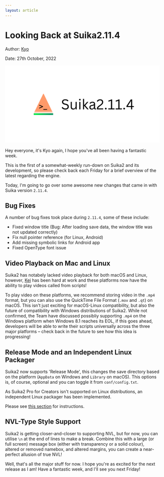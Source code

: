 ```yaml
---
layout: article
---
```


# Looking Back at Suika2.11.4

Author: [Kyo](https://github.com/KyouBrayden)

Date: 27th October, 2022

![Suika2.11.4 banner](/images/Suika2.11.4-banner.png)

Hey everyone, it's Kyo again, I hope you've all been having a fantastic week.

This is the first of a somewhat-weekly run-down on Suika2 and its development, so please check back each Friday for a brief overview of the latest regarding the engine.

Today, I'm going to go over some awesome new changes that came in with Suika version `2.11.4`.

## Bug Fixes
A number of bug fixes took place during `2.11.4`, some of these include:
* Fixed window title (Bug: After loading save data, the window title was not updated correctly)
* Fix null pointer reference (for Linux, Android)
* Add missing symbolic links for Android app
* Fixed OpenType font issue

## Video Playback on Mac and Linux
Suika2 has notabely lacked video playback for both macOS and Linux, however, [Kei](https://github.com/ktabata) has been hard at work and these platforms now have the ability to play videos called from scripts!

To play video on these platforms, we recommend storing video in the `.mp4` format, but you can also use the QuickTime File Format (`.mov` and `.qt`) on macOS. This isn't just exciting for macOS-Linux compatibility, but also the future of compatibility with Windows distributions of Suika2.
While not confirmed, the Team have discussed possibliy supporting `.mp4` on the Windows platform when Windows 8.1 reaches its EOL, if this goes ahead, developers will be able to write their scripts universally across the three major platforms – check back in the future to see how this idea is progressing!

## Release Mode and an Independent Linux Packager
Suika2 now supports 'Release Mode', this changes the save directory based on the platform (`AppData` on Windows and `Library` on macOS). This options is, of course, optional and you can toggle it from `conf/config.txt`.

As Suika2 Pro for Creators isn't supported on Linux distributions, an independent Linux packager has been implemented.

Please see [this section](https://github.com/suika2engine/suika2/wiki/6.-Suika2-Pro-for-Creators#export) for instructions.

## NVL-Type Style Support
Suika2 is getting closer-and-closer to supporting NVL, but for now, you can utilise `\n` at the end of lines to make a break.
Combine this with a large (or full screen) message box (either with transparency or a solid colour), altered or removed namebox, and altered margins, you can create a near-perfect allusion of true NVL!

Well, that's all the major stuff for now. I hope you're as excited for the next release as I am!
Have a fantastic week, and I'll see you next Friday!
